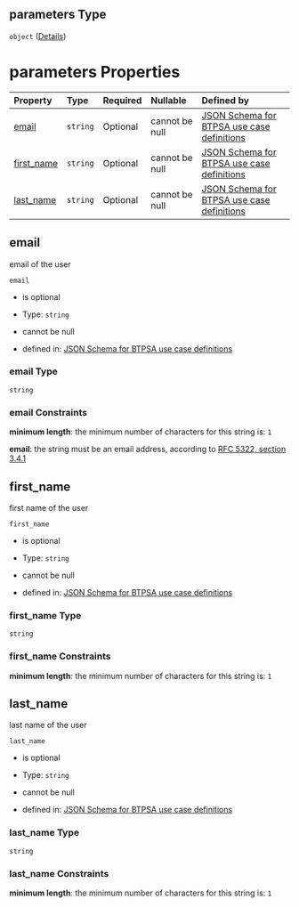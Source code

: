 ## parameters Type

`object` ([Details](btpsa-usecase-properties-services-items-allof-1-then-allof-29-then-allof-1-then-properties-parameters.md))

# parameters Properties

| Property                   | Type     | Required | Nullable       | Defined by                                                                                                                                                                                                                                                                                              |
| :------------------------- | :------- | :------- | :------------- | :------------------------------------------------------------------------------------------------------------------------------------------------------------------------------------------------------------------------------------------------------------------------------------------------------ |
| [email](#email)            | `string` | Optional | cannot be null | [JSON Schema for BTPSA use case definitions](btpsa-usecase-properties-services-items-allof-1-then-allof-29-then-allof-1-then-properties-parameters-properties-email.md "undefined#/properties/services/items/allOf/1/then/allOf/29/then/allOf/1/then/properties/parameters/properties/email")           |
| [first\_name](#first_name) | `string` | Optional | cannot be null | [JSON Schema for BTPSA use case definitions](btpsa-usecase-properties-services-items-allof-1-then-allof-29-then-allof-1-then-properties-parameters-properties-first_name.md "undefined#/properties/services/items/allOf/1/then/allOf/29/then/allOf/1/then/properties/parameters/properties/first_name") |
| [last\_name](#last_name)   | `string` | Optional | cannot be null | [JSON Schema for BTPSA use case definitions](btpsa-usecase-properties-services-items-allof-1-then-allof-29-then-allof-1-then-properties-parameters-properties-last_name.md "undefined#/properties/services/items/allOf/1/then/allOf/29/then/allOf/1/then/properties/parameters/properties/last_name")   |

## email

email of the user

`email`

*   is optional

*   Type: `string`

*   cannot be null

*   defined in: [JSON Schema for BTPSA use case definitions](btpsa-usecase-properties-services-items-allof-1-then-allof-29-then-allof-1-then-properties-parameters-properties-email.md "undefined#/properties/services/items/allOf/1/then/allOf/29/then/allOf/1/then/properties/parameters/properties/email")

### email Type

`string`

### email Constraints

**minimum length**: the minimum number of characters for this string is: `1`

**email**: the string must be an email address, according to [RFC 5322, section 3.4.1](https://tools.ietf.org/html/rfc5322 "check the specification")

## first\_name

first name of the user

`first_name`

*   is optional

*   Type: `string`

*   cannot be null

*   defined in: [JSON Schema for BTPSA use case definitions](btpsa-usecase-properties-services-items-allof-1-then-allof-29-then-allof-1-then-properties-parameters-properties-first_name.md "undefined#/properties/services/items/allOf/1/then/allOf/29/then/allOf/1/then/properties/parameters/properties/first_name")

### first\_name Type

`string`

### first\_name Constraints

**minimum length**: the minimum number of characters for this string is: `1`

## last\_name

last name of the user

`last_name`

*   is optional

*   Type: `string`

*   cannot be null

*   defined in: [JSON Schema for BTPSA use case definitions](btpsa-usecase-properties-services-items-allof-1-then-allof-29-then-allof-1-then-properties-parameters-properties-last_name.md "undefined#/properties/services/items/allOf/1/then/allOf/29/then/allOf/1/then/properties/parameters/properties/last_name")

### last\_name Type

`string`

### last\_name Constraints

**minimum length**: the minimum number of characters for this string is: `1`
